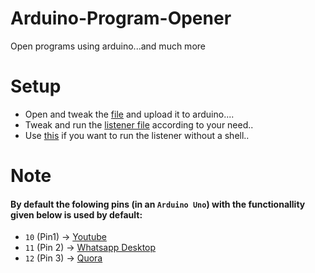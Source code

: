 # Arduino-Program-Opener
Open programs using arduino...and much more

# Setup
- Open and tweak the  [file](https://github.com/georgerahul24/Arduino-Program-Opener/blob/main/ard%20progrm%20out.ino) and upload it to arduino....
- Tweak and run the [listener file](https://github.com/georgerahul24/Arduino-Program-Opener/blob/main/ard%20program%20in.py) according to your need..
- Use [this](https://github.com/georgerahul24/Arduino-Program-Opener/blob/main/ard%20program%20reader.pyw) if you want to run the listener without a shell..

# Note
#### By default the folowing pins (in an `Arduino Uno`) with the functionallity given below is used by default:
- `10` (Pin1) -> [Youtube](https://www.youtube.com/)
- `11` (Pin 2) -> [Whatsapp Desktop](web.whatsapp.com/)
- `12` (Pin 3) -> [Quora](https://www.quora.com/)
